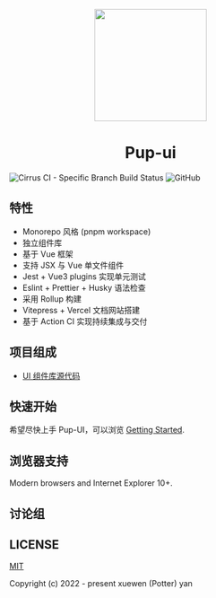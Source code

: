 <p align="center">
<img src="https://cdn.jsdelivr.net/gh/yxw007/BlogPicBed@master//img/20221011132110.svg" style="width:200px;" />
</p>

<h1 align="center">Pup-ui</h1>

![Cirrus CI - Specific Branch Build Status](https://img.shields.io/cirrus/github/yxw007/pup-ui/publish?color=red)
![GitHub](https://img.shields.io/github/license/yxw007/pup-ui?color=red)

## 特性

- Monorepo 风格 (pnpm workspace)
- 独立组件库
- 基于 Vue 框架
- 支持 JSX 与 Vue 单文件组件
- Jest + Vue3 plugins 实现单元测试
- Eslint + Prettier + Husky 语法检查
- 采用 Rollup 构建
- Vitepress + Vercel 文档网站搭建
- 基于 Action CI 实现持续集成与交付

## 项目组成

- [ UI 组件库源代码 ](packages/pup-ui)

## 快速开始

希望尽快上手 Pup-UI，可以浏览 [Getting Started](https://pup-ui.vercel.app/).

## 浏览器支持

Modern browsers and Internet Explorer 10+.

## 讨论组

## LICENSE

[MIT](./LICENSE)

Copyright (c) 2022 - present xuewen (Potter) yan
